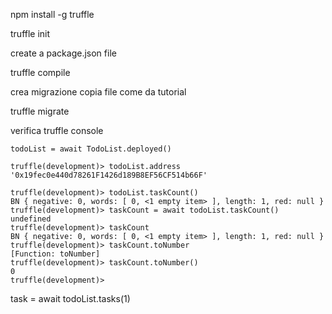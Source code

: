 

npm install -g truffle

truffle init

create a package.json file


truffle compile

crea migrazione copia file come da tutorial

truffle migrate

verifica
truffle console


```
todoList = await TodoList.deployed()

truffle(development)> todoList.address
'0x19fec0e440d78261F1426d189B8EF56CF514b66F'

truffle(development)> todoList.taskCount()
BN { negative: 0, words: [ 0, <1 empty item> ], length: 1, red: null }
truffle(development)> taskCount = await todoList.taskCount()
undefined
truffle(development)> taskCount
BN { negative: 0, words: [ 0, <1 empty item> ], length: 1, red: null }
truffle(development)> taskCount.toNumber
[Function: toNumber]
truffle(development)> taskCount.toNumber()
0
truffle(development)> 

```


task = await todoList.tasks(1)


